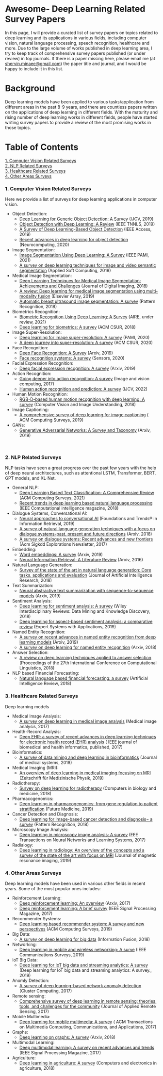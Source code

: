 # Awesome- Deep Learning Related Survey Papers

In this page, I will provide a curated list of survey papers on topics related to deep learning and its applications in various fields, including computer vision, natural language processing, speech recognition, healthcare and more. 
Due to the large volume of works published in deep learning area, I try to keep track of comprehensive survey papers published (or under review) in top journals. 
If there is a paper missing here, please email me (at shervin.minaee@gmail.com) the paper title and journal, and I would be happy to include it in this list.

# Background

Deep learning models have been applied to various tasks/application from different areas in the past 8-9 years, and there are countless papers written on the applications of deep learning in different fields. 
With the maturity and rising number of deep learning works in different fields, people have started writing survey papers to provide a review of the most promising works in those topics.


# Table of Contents  

[1. Computer Vision Related Surveys](#cv)  
[2. NLP Related Surveys](#nlp)   
[3. Healthcare Related Surveys](#hc) <br/>
[4. Other Areas Surveys](#ot)
<br/>


### 1. Computer Vision Related Surveys
Here we provide a list of surveys for deep learning applications in computer vision.
* Object Detection:
  * [Deep Learning for Generic Object Detection: A Survey](https://arxiv.org/pdf/1809.02165.pdf) (IJCV, 2019) 
  * [Object Detection with Deep Learning: A Review](https://arxiv.org/pdf/1807.05511.pdf) (IEEE TNNLS, 2019) 
  * [A Survey of Deep Learning-Based Object Detection](https://ieeexplore.ieee.org/stamp/stamp.jsp?arnumber=8825470) (IEEE Access, 2019)
  * [Recent advances in deep learning for object detection](https://www.sciencedirect.com/science/article/abs/pii/S0925231220301430) (Neurocomputing, 2020)
* Image Segmentation: 
  * [Image Segmentation Using Deep Learning: A Survey](https://arxiv.org/pdf/2001.05566.pdf) (IEEE PAMI, 2021)
  * [A survey on deep learning techniques for image and video semantic segmentation](https://e-tarjome.com/storage/panel/fileuploads/2019-06-15/1560581890_E11312-e-tarjome.pdf) (Applied Soft Computing, 2018)
* Medical Image Segmentation:
  * [Deep Learning Techniques for Medical Image Segmentation: Achievements and Challenges](https://link.springer.com/article/10.1007/s10278-019-00227-x) (Journal of Digital Imaging, 2018) 
  * [A review: Deep learning for medical image segmentation using multi-modality fusion](https://www.sciencedirect.com/science/article/pii/S2590005619300049) (Elsevier Array, 2019)
  * [Automatic breast ultrasound image segmentation: A survey](https://arxiv.org/ftp/arxiv/papers/1704/1704.01472.pdf) (Pattern Recognition, 2018)
* Biometrics Recognition:
  * [Biometric Recognition Using Deep Learning: A Survey](https://arxiv.org/pdf/1912.00271.pdf) (AIRE, under review, 2021)
  * [Deep learning for biometrics: A survey](https://dl.acm.org/doi/abs/10.1145/3190618) (ACM CSUR, 2018)
* Image Super-Resolution:
  * [Deep learning for image super-resolution: A survey](https://arxiv.org/pdf/1902.06068.pdf) (PAMI, 2020)
  * [A deep journey into super-resolution: A survey](https://dl.acm.org/doi/abs/10.1145/3390462) (ACM CSUR, 2020)
* Face Recognition:
  * [Deep Face Recognition: A Survey](https://arxiv.org/pdf/1804.06655.pdf) (Arxiv, 2019)
  * [Face recognition systems: A survey](https://www.mdpi.com/1424-8220/20/2/342) (Sensors, 2020)
* Facial Expression Recognition:
  * [Deep facial expression recognition: A survey](https://arxiv.org/pdf/1804.08348.pdf) (Arxiv, 2019)
* Action Recognition:
  * [Going deeper into action recognition: A survey](https://arxiv.org/pdf/1605.04988.pdf) (Image and vision computing, 2017)
  * [Human action recognition and prediction: A survey](https://link.springer.com/article/10.1007/s11263-022-01594-9) (IJCV, 2022)
* Human Motion Recognition:
  * [RGB-D-based human motion recognition with deep learning: A survey](https://arxiv.org/pdf/1711.08362.pdf) (Computer Vision and Image Understanding, 2018)
* Image Captioning:
  * [A comprehensive survey of deep learning for image captioning](https://arxiv.org/pdf/1810.04020.pdf) ( ACM Computing Surveys, 2019) 
* GANs:
  * [Generative Adversarial Networks: A Survey and Taxonomy](https://arxiv.org/pdf/1906.01529.pdf) (Arxiv, 2019) 
<br/>


### 2. NLP Related Surveys 
NLP tasks have seen a great progress over the past few years with the help of deep neural architectures, such as attentional LSTM, Transformer, BERT, GPT models, and XL-Net. 
* General NLP:
  * [Deep Learning Based Text Classification: A Comprehensive Review](https://arxiv.org/pdf/2004.03705.pdf) (ACM Computing Surveys, 2021)
  * [Recent trends in deep learning based natural language processing](https://arxiv.org/pdf/1708.02709.pdf) (IEEE Computational intelligence magazine, 2018)  
* Dialogue Systems, Conversational AI:
  * [Neural approaches to conversational AI](https://www.nowpublishers.com/article/DownloadSummary/INR-074) (Foundations and Trends® in Information Retrieval, 2019) 
  * [A survey of natural language generation techniques with a focus on dialogue systems-past, present and future directions](https://arxiv.org/pdf/1812.02303.pdf) (Arxiv, 2018) 
  * [A survey on dialogue systems: Recent advances and new frontiers](https://arxiv.org/pdf/1711.01731.pdf) (Acm Sigkdd Explorations Newsletter, 2017)
* Embedding:
  * [Word embeddings: A survey](https://arxiv.org/pdf/1901.09069.pdf) (Arxiv, 2019)  
  * [Neural Information Retrieval: A Literature Review](https://arxiv.org/pdf/1611.06792.pdf) (Arxiv, 2016) 
* Natural Language Generation:
  * [Survey of the state of the art in natural language generation: Core tasks, applications and evaluation](https://www.jair.org/index.php/jair/article/download/11173/26378) (Journal of Artificial Intelligence Research, 2018) 
* Text Summarization:
  * [Neural abstractive text summarization with sequence-to-sequence models](https://arxiv.org/pdf/1906.00500.pdf) (Arxiv, 2019) 
* Sentiment Analysis:
  * [Deep learning for sentiment analysis: A survey](https://arxiv.org/ftp/arxiv/papers/1801/1801.07883.pdf) (Wiley Interdisciplinary Reviews: Data Mining and Knowledge Discovery, 2018) 
  * [Deep learning for aspect-based sentiment analysis: a comparative review](https://www.sciencedirect.com/science/article/pii/S0957417418306456) (Expert Systems with Applications, 2019)
* Named Entity Recognition:
  * [A survey on recent advances in named entity recognition from deep learning models](https://arxiv.org/pdf/1910.11470) (Arxiv, 2019)
  * [A survey on deep learning for named entity recognition](https://arxiv.org/pdf/1812.09449.pdf) (Arxiv, 2018)
* Answer Selection:
  * [A review on deep learning techniques applied to answer selection](https://www.aclweb.org/anthology/C18-1181.pdf) (Proceedings of the 27th International Conference on Computational Linguistics, 2018) 
* NLP based Financial Forecasting: <br/>
  * [Natural language based financial forecasting: a survey](https://dspace.mit.edu/bitstream/handle/1721.1/116314/10462_2017_9588_ReferencePDF.pdf?sequence=2&isAllowed=y) (Artificial Intelligence Review, 2018) <br/>


### 3. Healthcare Related Surveys
Deep learning models 
* Medical Image Analysis:
  * [A survey on deep learning in medical image analysis](https://www.sciencedirect.com/science/article/abs/pii/S1361841517301135) (Medical image analysis, 2017)
* Health-Record Analysis:
  * [Deep EHR: a survey of recent advances in deep learning techniques for electronic health record (EHR) analysis](https://europepmc.org/article/PMC/6043423) ( IEEE journal of biomedical and health informatics, published, 2017)
* Bioinformatics:
  * [A survey of data mining and deep learning in bioinformatics](https://link.springer.com/article/10.1007/s10916-018-1003-9) (Journal of medical systems, 2018)
* Medical Imaging (MRI):
  * [An overview of deep learning in medical imaging focusing on MRI](https://www.sciencedirect.com/science/article/pii/S0939388918301181) (Zeitschrift für Medizinische Physik, 2019)
* Radiotherapy:
  * [Survey on deep learning for radiotherapy](https://www.sciencedirect.com/science/article/abs/pii/S0010482518301318) (Computers in biology and medicine, 2018)
* Pharmacogenomics:
  * [Deep learning in pharmacogenomics: from gene regulation to patient stratification](https://www.ncbi.nlm.nih.gov/pmc/articles/PMC6022084/) (Future Medicine, 2019)
* Cancer Detection and Diagnosis:
  * [Deep learning for image-based cancer detection and diagnosis− a survey](https://www.sciencedirect.com/science/article/abs/pii/S0031320318301845) (Pattern Recognition, 2018)
* Microscopy Image Analysis:
  * [Deep learning in microscopy image analysis: A survey](https://ieeexplore.ieee.org/abstract/document/8118310) (EEE Transactions on Neural Networks and Learning Systems, 2017)
* Radialogy:
  * [Deep learning in radiology: An overview of the concepts and a survey of the state of the art with focus on MRI](https://arxiv.org/pdf/1802.08717.pdf) (Journal of magnetic resonance imaging, 2019) <br/>


### 4. Other Areas Surveys
Deep learning models have been used in various other fields in recent years. Some of the most popular ones includes:
* Reinforcement Learning:
  * [Deep reinforcement learning: An overview](https://arxiv.org/abs/1701.07274) (Arxiv, 2017)
  * [Deep reinforcement learning: A brief survey](https://discovery.ucl.ac.uk/id/eprint/10083557/1/1708.05866v2.pdf) (IEEE Signal Processing Magazine, 2017)
* Recommender Systems:
  * [Deep learning based recommender system: A survey and new perspectives](https://arxiv.org/pdf/1707.07435.pdf) (ACM Computing Surveys, 2019)
* Big Data:
  * [A survey on deep learning for big data](https://fardapaper.ir/mohavaha/uploads/2018/07/Fardapaper-A-survey-on-deep-learning-for-big-data.pdf) (Information Fusion, 2018)
* Networking:
  * [Deep learning in mobile and wireless networking: A surve](https://arxiv.org/pdf/1803.04311.pdf) (IEEE Communications Surveys, 2019)
* IoT Big Data:
  * [Deep learning for IoT big data and streaming analytics: A survey](https://arxiv.org/pdf/1712.04301;Deep) (Deep learning for IoT big data and streaming analytics: A survey., 2019)
* Anomly Detection:
  * [A survey of deep learning-based network anomaly detection](https://link.springer.com/article/10.1007/s10586-017-1117-8) (Cluster Computing, 2017)
* Remote sensing:
  * [Comprehensive survey of deep learning in remote sensing: theories, tools, and challenges for the community](https://www.spiedigitallibrary.org/journals/journal-of-applied-remote-sensing/volume-11/issue-04/042609/Comprehensive-survey-of-deep-learning-in-remote-sensing--theories/10.1117/1.JRS.11.042609.full?sessionGUID=eb3317d0-d639-c4d8-a52b-0c0ec58493e0&webSyncID=a982a00b-dac6-2568-3bb6-383dd8bb4517&sessionGUID=e0c58d1c-a696-1478-2588-a8a194890dcc) (Journal of Applied Remote Sensing, 2017)
* Mobile Multimedia:
  * [Deep learning for mobile multimedia: A survey](https://www.researchgate.net/profile/Minh_Dao11/publication/318081382_Deep_Learning_for_Mobile_Multimedia_A_Survey/links/59e3f9bd0f7e9b97fbeb0989/Deep-Learning-for-Mobile-Multimedia-A-Survey.pdf) ( ACM Transactions on Multimedia Computing, Communications, and Applications, 2017)
* Graphs:
  * [Deep learning on graphs: A survey](https://arxiv.org/pdf/1812.04202.pdf%E3%80%82) (Arxiv, 2018)
* Multimodal Learning:
  * [Deep multimodal learning: A survey on recent advances and trends](https://ieeexplore.ieee.org/abstract/document/8103116/) (IEEE Signal Processing Magazine, 2017)
* Agriculture:
  * [Deep learning in agriculture: A survey](https://arxiv.org/ftp/arxiv/papers/1807/1807.11809.pdf) (Computers and electronics in agriculture, 2018) 
